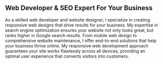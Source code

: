 ## Web Developer & SEO Expert For Your Business

As a skilled web developer and website designer, I specialize in creating responsive web designs that drive results for your business. My expertise in search engine optimization ensures your website not only looks great, but ranks higher in Google search results. From mobile web design to comprehensive website maintenance, I offer end-to-end solutions that help your business thrive online. My responsive web development approach guarantees your site works flawlessly across all devices, providing an optimal user experience that converts visitors into customers.
